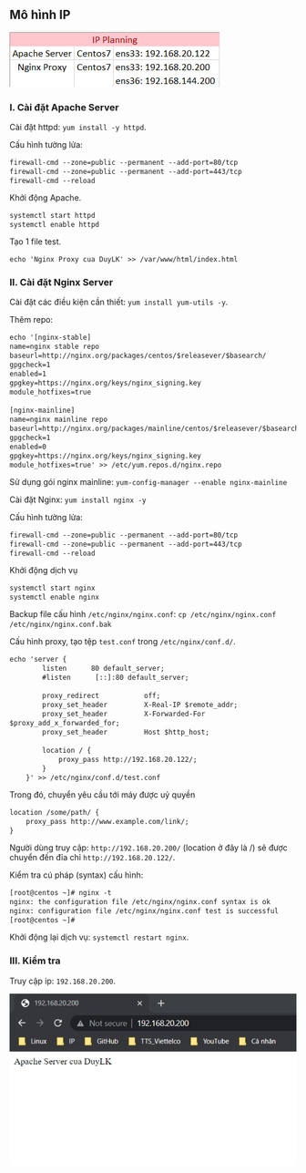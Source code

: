 ## Mô hình IP
![nginx](Pictures/nginx_proxy.png)

### I. Cài đặt Apache Server
Cài đặt httpd: `yum install -y httpd`.

Cấu hình tường lửa:
```
firewall-cmd --zone=public --permanent --add-port=80/tcp
firewall-cmd --zone=public --permanent --add-port=443/tcp
firewall-cmd --reload
```
Khởi động Apache.
```
systemctl start httpd
systemctl enable httpd
```

Tạo 1 file test.
```
echo 'Nginx Proxy cua DuyLK' >> /var/www/html/index.html
```


### II. Cài đặt Nginx Server
Cài đặt các điều kiện cần thiết: `yum install yum-utils -y`.

Thêm repo:
```
echo '[nginx-stable]
name=nginx stable repo
baseurl=http://nginx.org/packages/centos/$releasever/$basearch/
gpgcheck=1
enabled=1
gpgkey=https://nginx.org/keys/nginx_signing.key
module_hotfixes=true

[nginx-mainline]
name=nginx mainline repo
baseurl=http://nginx.org/packages/mainline/centos/$releasever/$basearch/
gpgcheck=1
enabled=0
gpgkey=https://nginx.org/keys/nginx_signing.key
module_hotfixes=true' >> /etc/yum.repos.d/nginx.repo
```

Sử dụng gói nginx mainline: `yum-config-manager --enable nginx-mainline`

Cài đặt Nginx: `yum install nginx -y`

Cấu hình tường lửa:
```
firewall-cmd --zone=public --permanent --add-port=80/tcp
firewall-cmd --zone=public --permanent --add-port=443/tcp
firewall-cmd --reload
```

Khởi động dịch vụ
```
systemctl start nginx
systemctl enable nginx
```

Backup file cấu hình `/etc/nginx/nginx.conf`: `cp /etc/nginx/nginx.conf /etc/nginx/nginx.conf.bak`

Cấu hình proxy, tạo tệp `test.conf` trong `/etc/nginx/conf.d/`.
```
echo 'server {
        listen      80 default_server;
        #listen      [::]:80 default_server;

        proxy_redirect           off;
        proxy_set_header         X-Real-IP $remote_addr;
        proxy_set_header         X-Forwarded-For $proxy_add_x_forwarded_for;
        proxy_set_header         Host $http_host;

        location / {
            proxy_pass http://192.168.20.122/;
        }
    }' >> /etc/nginx/conf.d/test.conf
```

Trong đó, chuyển yêu cầu tới máy được uỷ quyền
```
location /some/path/ {
    proxy_pass http://www.example.com/link/;
}
```

Người dùng truy cập: `http://192.168.20.200/` (location ở đây là /) sẽ được chuyển đến đỉa chỉ `http://192.168.20.122/`.

Kiểm tra cú pháp (syntax) cấu hình:
```
[root@centos ~]# nginx -t
nginx: the configuration file /etc/nginx/nginx.conf syntax is ok
nginx: configuration file /etc/nginx/nginx.conf test is successful
[root@centos ~]#
```

Khởi động lại dịch vụ: `systemctl restart nginx`.

### III. Kiểm tra
Truy cập ip: `192.168.20.200`.

![check](Pictures/xong.png)









